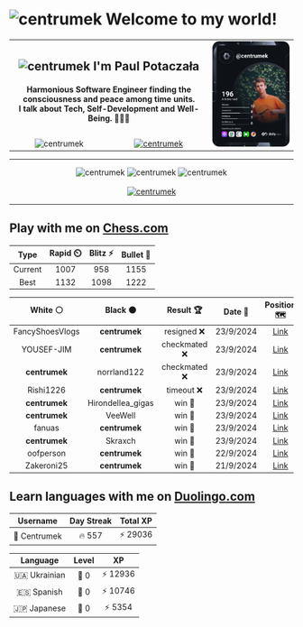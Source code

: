 <h1>
  <img
    src="https://emojis.slackmojis.com/emojis/images/1531849430/4246/blob-sunglasses.gif"
    width="30"
    alt="centrumek"
  />
  Welcome to my world!
</h1>

<table>
  <tbody>
    <tr>
      <td align="center" width="70%" colspan="2">
        <h2>
          <img
            src="https://raw.githubusercontent.com/MartinHeinz/MartinHeinz/master/wave.gif"
            width="30px"
            alt="centrumek"
          />
          I'm Paul Potaczała
        </h2>
        <h4>
          Harmonious Software Engineer finding the consciousness and peace among time units.
          <br/>
          I talk about Tech, Self-Development and Well-Being. 🌿🧘🚀
        </h4>
      </td>
      <td width="30%" rowspan="2">
        <a href="https://app.daily.dev/centrumek">
          <img
            src="./devcard.svg"
            alt="centrumek"
          />
        </a>
      </td>
    </tr>
    <tr align="center">
      <td>
        <img
          src="https://komarev.com/ghpvc/?username=centrumek&label=visitors&color=0e75b6&style=flat"
          alt="centrumek"
        >
      </td>
      <td>
        <a href="https://stackoverflow.com/users/14496012/centrumek">
          <img
            src="https://stackoverflow.com/users/flair/14496012.png?theme=dark"
            alt="centrumek"
          >
        </a>
      </td>
    </tr>
  </tbody>
</table>

---
<div align="center">
  <img 
    src="https://github-readme-stats.vercel.app/api?username=centrumek&show_icons=true&count_private=true&theme=dark&hide_border=true&hide=issues,contribs&bg_color=00000000"
    alt="centrumek"
  />
  <img
    src="https://github-readme-stats.vercel.app/api/top-langs/?username=centrumek&layout=compact&hide_border=true&theme=dark&bg_color=00000000&langs_count=6&exclude_repo=air-statistic-app"
    alt="centrumek"
  />
  <img 
    src="https://github-readme-streak-stats.herokuapp.com?user=centrumek&theme=dark&hide_border=true&background=FFFFFF00"
    alt="centrumek"
  />
  <br/>
  <br/>
  <a href="https://www.buymeacoffee.com/centrumek">
    <img
      src="https://cdn.buymeacoffee.com/buttons/v2/default-orange.png"
      height="50"
      width="210"
      alt="centrumek"
    />
  </a>
</div>

---

## Play with me on [Chess.com](https://www.chess.com/member/centrumek)

<div align="center">
<!--START_SECTION:chessStats-->
<!-- Automatically generated with https://github.com/Balastrong/chess-stats-action -->

| Type | Rapid ⏲️ | Blitz ⚡ | Bullet 🔫 |
|:---:|:---:|:---:|:---:|
| Current | 1007 | 958 | 1155 |
| Best | 1132 | 1098 | 1222 |

| White ⚪ | Black ⚫ | Result 🏆 | Date 📅 | Position 🗺️ | Type 🕕 |
|:---:|:---:|:---:|:---:|:---:|:---:|
| FancyShoesVlogs | **centrumek** | resigned ❌ | 23/9/2024 | <a href="http://www.ee.unb.ca/cgi-bin/tervo/fen.pl?select=rnb4N/pp2k1Qp/2pb1n2/3p4/3P4/8/PP3PPP/RN2KB1R b KQ -">Link</a> | Bullet |
| YOUSEF-JIM | **centrumek** | checkmated ❌ | 23/9/2024 | <a href="http://www.ee.unb.ca/cgi-bin/tervo/fen.pl?select=6Q1/7Q/8/2p5/8/1P5k/1PP5/2K5 b - -">Link</a> | Bullet |
| **centrumek** | norrland122 | checkmated ❌ | 23/9/2024 | <a href="http://www.ee.unb.ca/cgi-bin/tervo/fen.pl?select=5rk1/5ppp/4q3/4P1P1/b2pP2P/2bP4/p1K1N2N/2Q5 w - -">Link</a> | Bullet |
| Rishi1226 | **centrumek** | timeout ❌ | 23/9/2024 | <a href="http://www.ee.unb.ca/cgi-bin/tervo/fen.pl?select=r7/pb1N4/1p6/2k5/4p1p1/1B4Pp/PP3P1P/3R2K1 b - -">Link</a> | Bullet |
| **centrumek** | Hirondellea_gigas | win 🥇 | 23/9/2024 | <a href="http://www.ee.unb.ca/cgi-bin/tervo/fen.pl?select=8/1p4Qk/p2p3P/2p5/P1Pp4/3P4/6R1/4K3 b - -">Link</a> | Bullet |
| **centrumek** | VeeWell | win 🥇 | 23/9/2024 | <a href="http://www.ee.unb.ca/cgi-bin/tervo/fen.pl?select=8/8/8/7p/6bP/pk6/8/K1B5 b - -">Link</a> | Bullet |
| fanuas | **centrumek** | win 🥇 | 23/9/2024 | <a href="http://www.ee.unb.ca/cgi-bin/tervo/fen.pl?select=r5nr/6pp/p1k2p2/2p5/8/2P3Pq/P1PK1P1P/1R6 w - -">Link</a> | Bullet |
| **centrumek** | Skraxch | win 🥇 | 23/9/2024 | <a href="http://www.ee.unb.ca/cgi-bin/tervo/fen.pl?select=8/8/8/2PQ2b1/4P3/1P1P3k/8/1K6 b - -">Link</a> | Bullet |
| oofperson | **centrumek** | win 🥇 | 22/9/2024 | <a href="http://www.ee.unb.ca/cgi-bin/tervo/fen.pl?select=3r4/8/4pk2/8/5p2/1R3P1P/P1R4K/8 w - -">Link</a> | Bullet |
| Zakeroni25 | **centrumek** | win 🥇 | 21/9/2024 | <a href="http://www.ee.unb.ca/cgi-bin/tervo/fen.pl?select=r7/4k3/p1pNp3/2Pn4/PPBP4/8/5PP1/4RK2 w - -">Link</a> | Bullet |

<!--END_SECTION:chessStats-->
</div>

## Learn languages with me on [Duolingo.com](https://www.duolingo.com/profile/Centrumek)

<div align="center">
<!--START_SECTION:duolingoStats-->
<!-- Automatically generated with https://github.com/centrumek/duolingo-readme-stats-->

| Username | Day Streak | Total XP |
|:---:|:---:|:---:|
| 👤 Centrumek | 🔥 557 | ⚡ 29036 |

| Language | Level | XP |
|:---:|:---:|:---:|
| 🇺🇦 Ukrainian | 👑 0 | ⚡ 12936 |
| 🇪🇸 Spanish | 👑 0 | ⚡ 10746 |
| 🇯🇵 Japanese | 👑 0 | ⚡ 5354 |

<!--END_SECTION:duolingoStats-->
</div>
<!--
**centrumek/centrumek** is a ✨ _special_ ✨ repository because its `README.md` (this file) appears on your GitHub profile.

Here are some ideas to get you started:

- 🔭 I’m currently working on ...
- 🌱 I’m currently learning ...
- 👯 I’m looking to collaborate on ...
- 🤔 I’m looking for help with ...
- 💬 Ask me about ...
- 📫 How to reach me: ...
- 😄 Pronouns: ...
- ⚡ Fun fact: ...
-->
